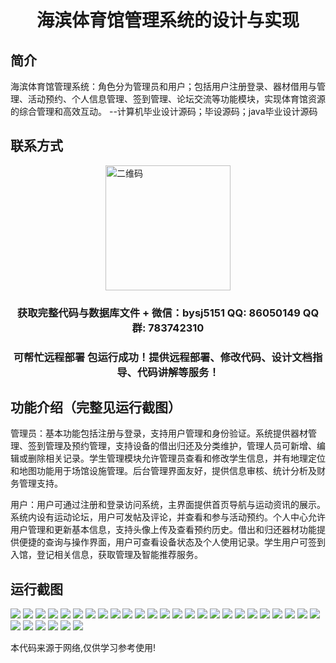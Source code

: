 <p><h1 align="center">海滨体育馆管理系统的设计与实现</h1></p>

## 简介
海滨体育馆管理系统：角色分为管理员和用户；包括用户注册登录、器材借用与管理、活动预约、个人信息管理、签到管理、论坛交流等功能模块，实现体育馆资源的综合管理和高效互动。    --计算机毕业设计源码；毕设源码；java毕业设计源码


## 联系方式
<img src="https://bs-1329754181.cos.ap-shanghai.myqcloud.com/wx.jpg" alt="二维码" style="display: block; margin: 0 auto;" width="200px">
<p><h3 align="center">获取完整代码与数据库文件 + 微信：bysj5151 QQ: 86050149 QQ群: 783742310</h3></p>
<p><h3 align="center">可帮忙远程部署 包运行成功！提供远程部署、修改代码、设计文档指导、代码讲解等服务！</h3></p>

## 功能介绍（完整见运行截图）
管理员：基本功能包括注册与登录，支持用户管理和身份验证。系统提供器材管理、签到管理及预约管理，支持设备的借出归还及分类维护，管理人员可新增、编辑或删除相关记录。学生管理模块允许管理员查看和修改学生信息，并有地理定位和地图功能用于场馆设施管理。后台管理界面友好，提供信息审核、统计分析及财务管理支持。

用户：用户可通过注册和登录访问系统，主界面提供首页导航与运动资讯的展示。系统内设有运动论坛，用户可发帖及评论，并查看和参与活动预约。个人中心允许用户管理和更新基本信息，支持头像上传及查看预约历史。借出和归还器材功能提供便捷的查询与操作界面，用户可查看设备状态及个人使用记录。学生用户可签到入馆，登记相关信息，获取管理及智能推荐服务。


## 运行截图
![](https://bs-1329754181.cos.ap-shanghai.myqcloud.com/spring/SeasideSportsArenaManagementSystemDesignAndImplementation/img/001.jpg)
![](https://bs-1329754181.cos.ap-shanghai.myqcloud.com/spring/SeasideSportsArenaManagementSystemDesignAndImplementation/img/002.jpg)
![](https://bs-1329754181.cos.ap-shanghai.myqcloud.com/spring/SeasideSportsArenaManagementSystemDesignAndImplementation/img/003.jpg)
![](https://bs-1329754181.cos.ap-shanghai.myqcloud.com/spring/SeasideSportsArenaManagementSystemDesignAndImplementation/img/004.jpg)
![](https://bs-1329754181.cos.ap-shanghai.myqcloud.com/spring/SeasideSportsArenaManagementSystemDesignAndImplementation/img/005.jpg)
![](https://bs-1329754181.cos.ap-shanghai.myqcloud.com/spring/SeasideSportsArenaManagementSystemDesignAndImplementation/img/006.jpg)
![](https://bs-1329754181.cos.ap-shanghai.myqcloud.com/spring/SeasideSportsArenaManagementSystemDesignAndImplementation/img/007.jpg)
![](https://bs-1329754181.cos.ap-shanghai.myqcloud.com/spring/SeasideSportsArenaManagementSystemDesignAndImplementation/img/008.jpg)
![](https://bs-1329754181.cos.ap-shanghai.myqcloud.com/spring/SeasideSportsArenaManagementSystemDesignAndImplementation/img/009.jpg)
![](https://bs-1329754181.cos.ap-shanghai.myqcloud.com/spring/SeasideSportsArenaManagementSystemDesignAndImplementation/img/010.jpg)
![](https://bs-1329754181.cos.ap-shanghai.myqcloud.com/spring/SeasideSportsArenaManagementSystemDesignAndImplementation/img/011.jpg)
![](https://bs-1329754181.cos.ap-shanghai.myqcloud.com/spring/SeasideSportsArenaManagementSystemDesignAndImplementation/img/012.jpg)
![](https://bs-1329754181.cos.ap-shanghai.myqcloud.com/spring/SeasideSportsArenaManagementSystemDesignAndImplementation/img/013.jpg)
![](https://bs-1329754181.cos.ap-shanghai.myqcloud.com/spring/SeasideSportsArenaManagementSystemDesignAndImplementation/img/014.jpg)
![](https://bs-1329754181.cos.ap-shanghai.myqcloud.com/spring/SeasideSportsArenaManagementSystemDesignAndImplementation/img/015.jpg)
![](https://bs-1329754181.cos.ap-shanghai.myqcloud.com/spring/SeasideSportsArenaManagementSystemDesignAndImplementation/img/016.jpg)
![](https://bs-1329754181.cos.ap-shanghai.myqcloud.com/spring/SeasideSportsArenaManagementSystemDesignAndImplementation/img/017.jpg)
![](https://bs-1329754181.cos.ap-shanghai.myqcloud.com/spring/SeasideSportsArenaManagementSystemDesignAndImplementation/img/018.jpg)
![](https://bs-1329754181.cos.ap-shanghai.myqcloud.com/spring/SeasideSportsArenaManagementSystemDesignAndImplementation/img/019.jpg)
![](https://bs-1329754181.cos.ap-shanghai.myqcloud.com/spring/SeasideSportsArenaManagementSystemDesignAndImplementation/img/020.jpg)
![](https://bs-1329754181.cos.ap-shanghai.myqcloud.com/spring/SeasideSportsArenaManagementSystemDesignAndImplementation/img/021.jpg)
![](https://bs-1329754181.cos.ap-shanghai.myqcloud.com/spring/SeasideSportsArenaManagementSystemDesignAndImplementation/img/022.jpg)
![](https://bs-1329754181.cos.ap-shanghai.myqcloud.com/spring/SeasideSportsArenaManagementSystemDesignAndImplementation/img/023.jpg)
![](https://bs-1329754181.cos.ap-shanghai.myqcloud.com/spring/SeasideSportsArenaManagementSystemDesignAndImplementation/img/024.jpg)
![](https://bs-1329754181.cos.ap-shanghai.myqcloud.com/spring/SeasideSportsArenaManagementSystemDesignAndImplementation/img/025.jpg)
![](https://bs-1329754181.cos.ap-shanghai.myqcloud.com/spring/SeasideSportsArenaManagementSystemDesignAndImplementation/img/026.jpg)
![](https://bs-1329754181.cos.ap-shanghai.myqcloud.com/spring/SeasideSportsArenaManagementSystemDesignAndImplementation/img/027.jpg)
![](https://bs-1329754181.cos.ap-shanghai.myqcloud.com/spring/SeasideSportsArenaManagementSystemDesignAndImplementation/img/028.jpg)
![](https://bs-1329754181.cos.ap-shanghai.myqcloud.com/spring/SeasideSportsArenaManagementSystemDesignAndImplementation/img/029.jpg)
![](https://bs-1329754181.cos.ap-shanghai.myqcloud.com/spring/SeasideSportsArenaManagementSystemDesignAndImplementation/img/030.jpg)
![](https://bs-1329754181.cos.ap-shanghai.myqcloud.com/spring/SeasideSportsArenaManagementSystemDesignAndImplementation/img/031.jpg)

<p>本代码来源于网络,仅供学习参考使用!</p>
